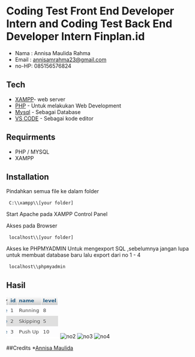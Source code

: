 # Coding Test Front End Developer Intern and Coding Test Back End Developer Intern Finplan.id

- Nama : Annisa Maulida Rahma
- Email : annisamrahma23@gmail.com
- no-HP: 085156576824

## Tech

- [XAMPP](https://www.apachefriends.org/)- web server
- [PHP](https://www.php.net/) - Untuk melakukan Web Development
- [Mysql](https://www.mysql.com/) - Sebagai Database
- [VS CODE](https://code.visualstudio.com/) - Sebagai kode editor

## Requirments

- PHP / MYSQL 
- XAMPP

## Installation

Pindahkan semua file ke dalam folder

     C:\\xampp\\[your folder]

Start Apache pada XAMPP Control Panel

Akses pada Browser

     localhost\\[your folder]
     
     
Akses ke PHPMYADMIN Untuk mengexport SQL ,sebelumnya jangan lupa untuk membuat database baru lalu export dari no 1 - 4

     localhost\\phpmyadmin
     
## Hasil 
![no1](https://github.com/annisam23/testInternship_Finplan/blob/main/Tes_Backend/SS/1a.png)
![no2](https://drive.google.com/file/d/18ElyFBvxv4XTFSiwrdKW7AYiQ10NG5TU/view?usp=sharing)
![no3](https://drive.google.com/file/d/108v6fdIdk9IBF1MnE_2P4l9BNRDeEcRB/view?usp=sharing)
![no4](https://drive.google.com/file/d/1ym5iV3GTvY79ZjCY-OJsZN4DFHRy5vlq/view?usp=sharing)

##Credits \*[Annisa Maulida](https://instagram.com/_maulidaaar)
